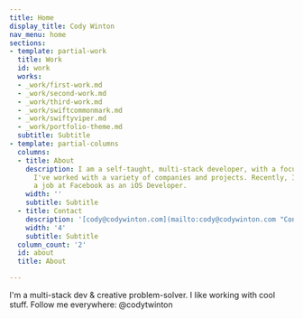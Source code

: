 ```yaml
---
title: Home
display_title: Cody Winton
nav_menu: home
sections:
- template: partial-work
  title: Work
  id: work
  works:
  - _work/first-work.md
  - _work/second-work.md
  - _work/third-work.md
  - _work/swiftcommonmark.md
  - _work/swiftyviper.md
  - _work/portfolio-theme.md
  subtitle: Subtitle
- template: partial-columns
  columns:
  - title: About
    description: I am a self-taught, multi-stack developer, with a focus on iOS development.
      I've worked with a variety of companies and projects. Recently, I've accepted
      a job at Facebook as an iOS Developer.
    width: ''
    subtitle: Subtitle
  - title: Contact
    description: '[cody@codywinton.com](mailto:cody@codywinton.com "Contact Me")'
    width: '4'
    subtitle: Subtitle
  column_count: '2'
  id: about
  title: About

---
```

I'm a multi-stack dev & creative problem-solver. I like working with cool stuff. Follow me everywhere: @codytwinton